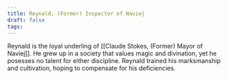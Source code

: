 ```yaml
---
title: Reynald, (Former) Inspector of Naviej
draft: false
tags:
---
```

Reynald is the loyal underling of [[Claude Stokes, (Former) Mayor of Naviej]].  He grew up in a society that values magic and divination, yet he posesses no talent for either discipline.  Reynald trained his marksmanship and cultivation, hoping to compensate for his deficiencies. 